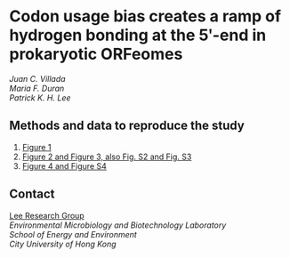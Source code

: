 # Codon usage bias creates a ramp of hydrogen bonding at the 5ʹ-end in prokaryotic ORFeomes

_Juan C. Villada_<br />
_Maria F. Duran_<br />
_Patrick K. H. Lee_<br />

## Methods and data to reproduce the study

1. [Figure 1](Fig_1_code/)
2. [Figure 2 and Figure 3, also Fig. S2 and Fig. S3](Fig_2n3_code/)
3. [Figure 4 and Figure S4](Fig_4_code/)

## Contact
[Lee Research Group](http://www6.cityu.edu.hk/see/personal/Patrick_Lee/research.html)<br />
_Environmental Microbiology and Biotechnology Laboratory<br />
School of Energy and Environment<br />
City University of Hong Kong_
